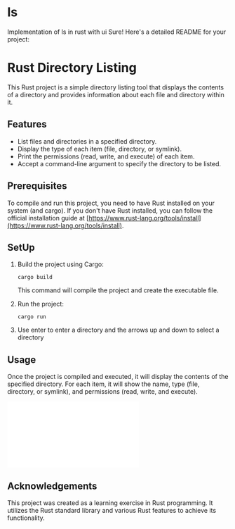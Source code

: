 # ls
Implementation of ls in rust with ui
Sure! Here's a detailed README for your project:

# Rust Directory Listing

This Rust project is a simple directory listing tool that displays the contents of a directory and provides information about each file and directory within it.

## Features

- List files and directories in a specified directory.
- Display the type of each item (file, directory, or symlink).
- Print the permissions (read, write, and execute) of each item.
- Accept a command-line argument to specify the directory to be listed.

## Prerequisites

To compile and run this project, you need to have Rust installed on your system (and cargo). If you don't have Rust installed, you can follow the official installation guide at [https://www.rust-lang.org/tools/install](https://www.rust-lang.org/tools/install).

## SetUp

1. Build the project using Cargo:

   ```
   cargo build
   ```

   This command will compile the project and create the executable file.

2. Run the project:

   ```
   cargo run 
   ```
3. Use enter to enter a directory and the arrows up and down to select a directory

## Usage

Once the project is compiled and executed, it will display the contents of the specified directory. For each item, it will show the name, type (file, directory, or symlink), and permissions (read, write, and execute).


![Example output:](../ls1.jpg.pdf)
## Acknowledgements

This project was created as a learning exercise in Rust programming. It utilizes the Rust standard library and various Rust features to achieve its functionality.

